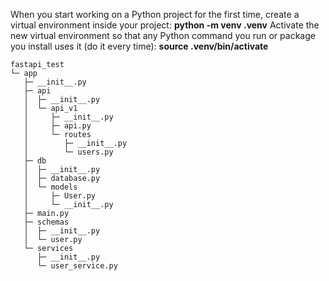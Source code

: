 When you start working on a Python project for the first time, create a virtual environment inside your project: **python -m venv .venv**
Activate the new virtual environment so that any Python command you run or package you install uses it (do it every time): **source .venv/bin/activate**

```
fastapi_test
└─ app
   ├─ __init__.py
   ├─ api
   │  ├─ __init__.py
   │  └─ api_v1
   │     ├─ __init__.py
   │     ├─ api.py
   │     └─ routes
   │        ├─ __init__.py
   │        └─ users.py
   ├─ db
   │  ├─ __init__.py
   │  ├─ database.py
   │  └─ models
   │     ├─ User.py
   │     └─ __init__.py
   ├─ main.py
   ├─ schemas
   │  ├─ __init__.py
   │  └─ user.py
   └─ services
      ├─ __init__.py
      └─ user_service.py

```